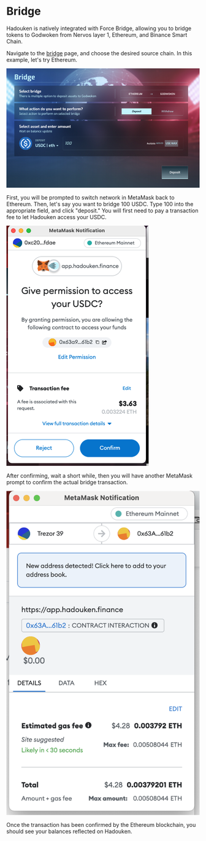 # Bridge

Hadouken is natively integrated with Force Bridge, allowing you to bridge tokens to Godwoken from Nervos layer 1, Ethereum, and Binance Smart Chain.

Navigate to the [bridge](https://app.hadouken.finance/bridge) page, and choose the desired source chain. In this example, let's try Ethereum.

![](<../.gitbook/assets/image (8).png>)

First, you will be prompted to switch network in MetaMask back to Ethereum. Then, let's say you want to bridge 100 USDC. Type 100 into the appropriate field, and click "deposit." You will first need to pay a transaction fee to let Hadouken access your USDC.

![](<../.gitbook/assets/image (30).png>)

After confirming, wait a short while, then you will have another MetaMask prompt to confirm the actual bridge transaction.

![](<../.gitbook/assets/image (7) (1).png>)

Once the transaction has been confirmed by the Ethereum blockchain, you should see your balances reflected on Hadouken.
